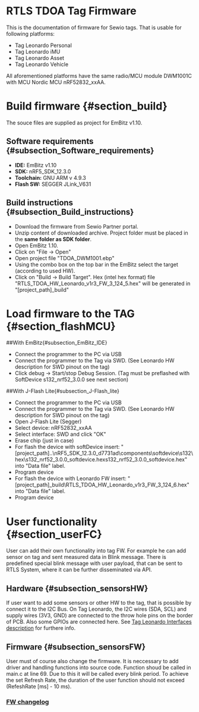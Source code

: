 # RTLS TDOA Tag Firmware 
  This is the documentation of firmware for Sewio tags. That is usable for 
  following platforms:

- Tag Leonardo Personal
- Tag Leonardo iMU
- Tag Leonardo Asset
- Tag Leonardo Vehicle

All aforementioned platforms have the same radio/MCU module DWM1001C with MCU Nordic MCU nRF52832_xxAA.



# Build firmware  {#section_build}


The souce files are supplied as project for EmBitz v1.10.
## Software requirements {#subsection_Software_requirements}

- **IDE:** EmBitz v1.10
- **SDK:** nRF5_SDK_12.3.0 
- **Toolchain:** GNU ARM v 4.9.3
- **Flash SW:** SEGGER JLink_V631

## Build instructions {#subsection_Build_instructions}

 - Download the firmware from Sewio Partner portal.
 - Unzip content of downloaded archive. Project folder must be placed in the **same folder as SDK folder**. 
 - Open EmBitz 1.10.
 - Click on "File -> Open"
 - Open project file "TDOA_DWM1001.ebp"
 - Using the combo box on the top bar in the EmBitz select the target (according to used HW).
 - Click on "Build -> Build Target". Hex (intel hex format) file "RTLS_TDOA_HW_Leonardo_v1r3_FW_3_124_5.hex"  will be generated in "[project_path]\_build"



# Load firmware to the TAG {#section_flashMCU} 

##With EmBitz{#subsection_EmBitz_IDE}

 - Connect the programmer to the PC via USB
 - Connect the programmer to the Tag via SWD. (See Leonardo HW description for SWD pinout on the tag)
 - Click debug -> Start/stop Debug Session. (Tag must be preflashed with SoftDevice s132_nrf52_3.0.0 see next section) 

	
##With J-Flash Lite{#subsection_J-Flash_lite}

- Connect the programmer to the PC via USB
- Connect the programmer to the Tag via SWD. (See Leonardo HW description for SWD pinout on the tag)
- Open J-Flash Lite (Segger)
- Select device: nRF52832_xxAA
- Select interface: SWD and click "OK"
- Erase chip (just in case)
- For flash the device with softDevice insert: "[project_path]\..\nRF5_SDK_12.3.0_d7731ad\components\softdevice\s132\hex\s132_nrf52_3.0.0_softdevice.hexs132_nrf52_3.0.0_softdevice.hex" into "Data file" label.
- Program device
- For flash the device with Leonardo FW insert: "[project_path]\_build\RTLS_TDOA_HW_Leonardo_v1r3_FW_3_124_6.hex" into "Data file" label.
- Program device





# User functionality  {#section_userFC}

User can add their own functionality into tag FW. For example he can add sensor on tag and sent measured data in Blink message.
There is predefined special blink message with user payload, that can be sent to RTLS System, where it can be further disseminated via API.
                 
## Hardware {#subsection_sensorsHW}
          
 If user want to add some sensors or other HW to the tag, that is possible by connect it to the I2C Bus. On Tag Leonardo, the I2C wires (SDA, SCL) and supply wires (3V3, GND) are connected to the throw hole pins on the border of PCB. Also some GPIOs are connected here. See <a href="../html/d1/ddf/md__leonardo__i_o_description.html">Tag Leonardo Interfaces description</a> for furthere info.

## Firmware {#subsection_sensorsFW}
   User must of course also change the firmware. It is neccessary to add driver and handling functions into source code. Function shoud be called in main.c  at line 69. Due to this it will be called every blink period. To achieve the set Refresh Rate, the duration of the user function should not exceed (RefeshRate [ms] - 10 ms).

### <a href="https://docs.sewio.net/display/PUB/Tag+Leonardo+Firmware+Changelog">FW changelog</a>
